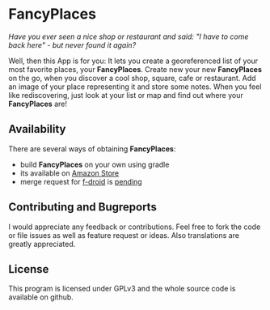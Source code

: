 # FancyPlaces
*Have you ever seen a nice shop or restaurant and said: "I have to come back here" - but never found it again?*

Well, then this App is for you: It lets you create a georeferenced list of your most favorite places, your **FancyPlaces**.  Create new your new **FancyPlaces** on the go, when you discover a cool shop, square, cafe or restaurant. Add an image of your place representing it and store some notes. When you feel like rediscovering, just look at your list or map and find out where your **FancyPlaces** are!

## Availability
There are several ways of obtaining **FancyPlaces**:
* build **FancyPlaces** on your own using gradle
* its available on [Amazon Store](http://www.amazon.de/Private-Developer-Fancy-Places/dp/B00Y2T3SFO)
* merge request for [f-droid](https://f-droid.org/) is [pending](https://gitlab.com/fdroid/fdroiddata/merge_requests/795)

## Contributing and Bugreports
I would appreciate any feedback or contributions. Feel free to fork the code or file issues as well as feature request or ideas. Also translations are greatly appreciated.

## License
This program is licensed under GPLv3 and the whole source code is available on github.
